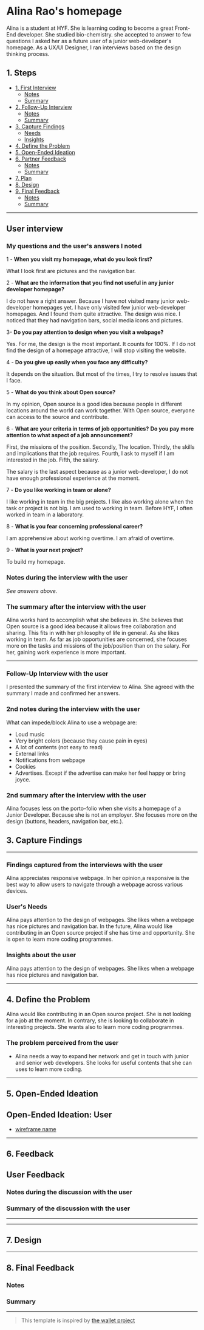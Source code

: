 # Alina Rao's homepage

Alina is a student at HYF. She is learning coding to become a great Front-End
developer. She studied bio-chemistry. she accepted to answer to few questions I
asked her as a future user of a junior web-developer's homepage. As a UX/UI
Designer, I ran interviews based on the design thinking process.

## 1. Steps

- [1. First Interview](#1-first-interview)
  - [Notes](#notes)
  - [Summary](#summary)
- [2. Follow-Up Interview](#2-follow-up-interview)
  - [Notes](#notes-1)
  - [Summary](#summary-1)
- [3. Capture Findings](#3-capture-findings)
  - [Needs](#needs)
  - [Insights](#insights)
- [4. Define the Problem](#4-define-the-problem)
- [5. Open-Ended Ideation](#5-open-ended-ideation)
- [6. Partner Feedback](#6-partner-feedback)
  - [Notes](#notes-2)
  - [Summary](#summary-2)
- [7. Plan](#7-plan)
- [8. Design](#8-design)
- [9. Final Feedback](#9-final-feedback)
  - [Notes](#notes-3)
  - [Summary](#summary-3)

---

## User interview

### My questions and the user's answers I noted

1 - **When you visit my homepage, what do you look first?**

What I look first are pictures and the navigation bar.

2 - **What are the information that you find not useful in any junior developer
homepage?**

I do not have a right answer. Because I have not visited many junior
web-developer homepages yet. I have only visited few junior web-developer
homepages. And I found them quite attractive. The design was nice. I noticed
that they had navigation bars, social media icons and pictures.

3- **Do you pay attention to design when you visit a webpage?**

Yes. For me, the design is the most important. It counts for 100%. If I do not
find the design of a homepage attractive, I will stop visiting the website.

4 - **Do you give up easily when you face any difficulty?**

It depends on the situation. But most of the times, I try to resolve issues that
I face.

5 - **What do you think about Open source?**

In my opinion, Open source is a good idea because people in different locations
around the world can work together. With Open source, everyone can access to the
source and contribute.

6 - **What are your criteria in terms of job opportunities?** **Do you pay more
attention to what aspect of a job announcement?**

First, the missions of the position. Secondly, The location. Thirdly, the skills
and implications that the job requires. Fourth, I ask to myself if I am
interested in the job. Fifth, the salary.

The salary is the last aspect because as a junior web-developer, I do not have
enough professional experience at the moment.

7 - **Do you like working in team or alone?**

I like working in team in the big projects. I like also working alone when the
task or project is not big. I am used to working in team. Before HYF, I often
worked in team in a laboratory.

8 - **What is you fear concerning professional career?**

I am apprehensive about working overtime. I am afraid of overtime.

9 - **What is your next project?**

To build my homepage.

### Notes during the interview with the user

_See answers above._

### The summary after the interview with the user

Alina works hard to accomplish what she believes in. She believes that Open
source is a good idea because it allows free collaboration and sharing. This
fits in with her philosophy of life in general. As she likes working in team. As
far as job opportunities are concerned, she focuses more on the tasks and
missions of the job/position than on the salary. For her, gaining work
experience is more important.

---

### Follow-Up Interview with the user

I presented the summary of the first interview to Alina. She agreed with the
summary I made and confirmed her answers.

### 2nd notes during the interview with the user

What can impede/block Alina to use a webpage are:

- Loud music
- Very bright colors (because they cause pain in eyes)
- A lot of contents (not easy to read)
- External links
- Notifications from webpage
- Cookies
- Advertises. Except if the advertise can make her feel happy or bring joyce.

### 2nd summary after the interview with the user

Alina focuses less on the porto-folio when she visits a homepage of a Junior
Developer. Because she is not an employer. She focuses more on the design
(buttons, headers, navigation bar, etc.).

## 3. Capture Findings

---

### Findings captured from the interviews with the user

Alina appreciates responsive webpage. In her opinion,a responsive is the best
way to allow users to navigate through a webpage across various devices.

### User's Needs

Alina pays attention to the design of webpages. She likes when a webpage has
nice pictures and navigation bar. In the future, Alina would like contributing
in an Open source project if she has time and opportunity. She is open to learn
more coding programmes.

### Insights about the user

Alina pays attention to the design of webpages. She likes when a webpage has
nice pictures and navigation bar.

---

## 4. Define the Problem

Alina would like contributing in an Open source project. She is not looking for
a job at the moment. In contrary, she is looking to collaborate in interesting
projects. She wants also to learn more coding programmes.

### The problem perceived from the user

- Alina needs a way to expand her network and get in touch with junior and
  senior web developers. She looks for useful contents that she can uses to
  learn more coding.

---

## 5. Open-Ended Ideation

## Open-Ended Ideation: User

<!--
  Sketch up a few wireframes for your partner's home page with no regard for your or her/her programming ability, time constraints, technical constraints, or any other practical considerations.
  How are the designs different? How does each one serve your partner differently?
-->

- [wireframe name](https://alinataorao.github.io/)

---

## 6. Feedback

<!-- Discuss your ideas with the user. lots of `why?`. -->

## User Feedback

<!-- Discuss your ideas with the user. lots of `why?`. -->

### Notes during the discussion with the user

### Summary of the discussion with the user

---

<!-- With your partner, come up with a Backlog and Wireframe for her/his Home page -->

---

## 7. Design

<!-- Propose an Atomic Design for the user. This could include a color pallet, button designs, icons, ... -->

---

## 8. Final Feedback

<!--
  The Design Process is never finished!

  After you've finished the Plan & Design ask your partner/user for feedback. In a professional setting this would be the beginning of a whole new development cycle.
-->

### Notes

### Summary

---

> This template is inspired by
> [the wallet project](https://dschool-old.stanford.edu/sandbox/groups/designresources/wiki/4dbb2/attachments/e1005/TheWalletProjectB%26W2012.pdf?sessionID=8af88fee76ecd1fb7879c915073461486c425622)
